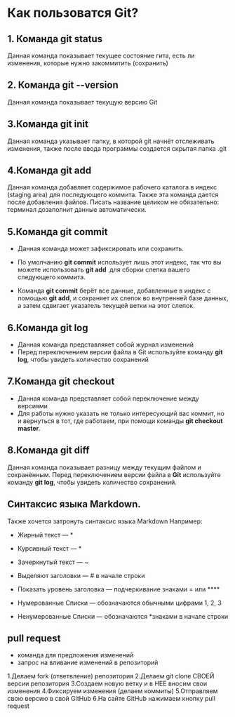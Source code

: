 # Как пользоватся Git?
## 1. Команда git status   

Данная команда показывает текущее состояние гита, есть ли изменения, которые нужно закоммитить (сохранить)

## 2. Команда  git --version

Данная команда показывает текущую версию Git 

## 3.Команда git init

Данная команда указывает папку, в которой git начнёт отслеживать изменения, также после ввода программы создается скрытая папка .git

## 4.Команда git add

Данная команда добавляет содержимое рабочего каталога 
в индекс (staging area) для последующего коммита. Также эта команда дается после добавления файлов. Писать название целиком не обязательно: терминал дозаполнит данные автоматически.

## 5.Команда git commit 

- Данная команда может зафиксировать или сохранить.

- По умолчанию **git commit** использует лишь этот индекс, так что вы можете использовать **git add**  для сборки слепка вашего следующего коммита.

- Команда **git commit** берёт все данные, добавленные в индекс с помощью **git add**, и сохраняет их слепок во внутренней базе данных, а затем сдвигает указатель текущей ветки на этот слепок.
## 6.Команда git log
- Данная команда представляяет собой журнал изменений 
- Перед переключением версии файла в Git используйте команду **git log**, чтобы увидеть количество сохранений
## 7.Команда git checkout
- Данная команда представляет собой переключение между версиями 
- Для работы нужно указать не только интересующий вас коммит, но и вернуться в тот, где работаем, при помощи команды  **git checkout master**.
## 8.Команда git diff
Данная команда показывает разницу между текущим файлом и сохранённым. Перед переключением версии файла в **Git** используйте команду **git log**, чтобы увидеть количество сохранений.
## Синтаксис языка Markdown.
Также хочется затронуть синтаксис языка Markdown
Например:

- Жирный текст — *

- Курсивный текст — *

- Зачеркнутый текст — ~

- Выделяют заголовки — # в начале строки

- Показать уровень заголовка — подчеркивание знаками = или ****

- Нумерованные Списки — обозначаются обычными цифрами 1, 2, 3

- Ненумерованные Списки — обозначаются *знаками в начале строки

## pull request
- команда для предложения изменений
- запрос на вливание изменений в репозиторий

1.Делаем fork (ответвление) репозитория
2.Делаем git clone СВОЕЙ версии репозитория 
3.Создаем новую ветку и в НЕЕ вносим свои изменения
4.Фиксируем изменения (делаем коммиты) 
5.Отправляем свою версию в свой GitHub
6.На сайте GitHub нажимаем кнопку pull request
